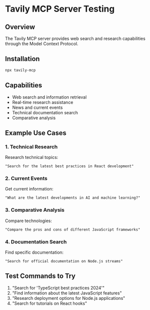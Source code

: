 # Tavily MCP Server Testing

## Overview
The Tavily MCP server provides web search and research capabilities through the Model Context Protocol.

## Installation
```bash
npx tavily-mcp
```

## Capabilities
- Web search and information retrieval
- Real-time research assistance
- News and current events
- Technical documentation search
- Comparative analysis

## Example Use Cases

### 1. Technical Research
Research technical topics:
```
"Search for the latest best practices in React development"
```

### 2. Current Events
Get current information:
```
"What are the latest developments in AI and machine learning?"
```

### 3. Comparative Analysis
Compare technologies:
```
"Compare the pros and cons of different JavaScript frameworks"
```

### 4. Documentation Search
Find specific documentation:
```
"Search for official documentation on Node.js streams"
```

## Test Commands to Try
1. "Search for 'TypeScript best practices 2024'"
2. "Find information about the latest JavaScript features"
3. "Research deployment options for Node.js applications"
4. "Search for tutorials on React hooks"